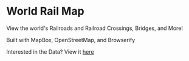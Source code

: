 # World Rail Map
View the world's Railroads and Railroad Crossings, Bridges, and More!

Built with MapBox, OpenStreetMap, and Browserify

Interested in the Data? View it [here](https://github.com/EliotHertenstein/railmap-data)

